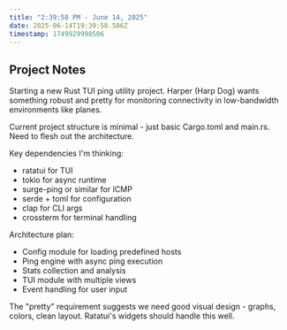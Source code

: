 ```yaml
---
title: "2:39:58 PM - June 14, 2025"
date: 2025-06-14T19:39:58.506Z
timestamp: 1749929998506
---
```


## Project Notes

Starting a new Rust TUI ping utility project. Harper (Harp Dog) wants something robust and pretty for monitoring connectivity in low-bandwidth environments like planes.

Current project structure is minimal - just basic Cargo.toml and main.rs. Need to flesh out the architecture.

Key dependencies I'm thinking:
- ratatui for TUI
- tokio for async runtime
- surge-ping or similar for ICMP
- serde + toml for configuration
- clap for CLI args
- crossterm for terminal handling

Architecture plan:
- Config module for loading predefined hosts
- Ping engine with async ping execution
- Stats collection and analysis
- TUI module with multiple views
- Event handling for user input

The "pretty" requirement suggests we need good visual design - graphs, colors, clean layout. Ratatui's widgets should handle this well.
